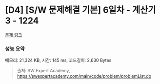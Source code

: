 # [D4] [S/W 문제해결 기본] 6일차 - 계산기3 - 1224 

[문제 링크](https://swexpertacademy.com/main/code/problem/problemDetail.do?contestProbId=AV14tDX6AFgCFAYD) 

### 성능 요약

메모리: 21,324 KB, 시간: 145 ms, 코드길이: 2,630 Bytes



> 출처: SW Expert Academy, https://swexpertacademy.com/main/code/problem/problemList.do